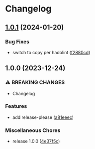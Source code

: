 # Changelog

## [1.0.1](https://github.com/pythoninthegrass/flask_hello_world/compare/v1.0.0...v1.0.1) (2024-01-20)


### Bug Fixes

* switch to copy per hadolint ([f2880cd](https://github.com/pythoninthegrass/flask_hello_world/commit/f2880cdf9a7a4c6a27c2dfb653ee917296834e5b))

## 1.0.0 (2023-12-24)


### ⚠ BREAKING CHANGES

* Changelog

### Features

* add release-please ([a81eeec](https://github.com/pythoninthegrass/flask_hello_world/commit/a81eeec9fd84b4466a6a181aaf2c22069cb52a6b))


### Miscellaneous Chores

* release 1.0.0 ([4e37f5c](https://github.com/pythoninthegrass/flask_hello_world/commit/4e37f5cb01e342a142e5760a2410d9a4d8626883))
